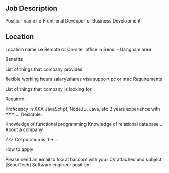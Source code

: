 ## Job Description
Position name 
i.e Front-end Deveoper or Business Development

## Location
Location name
i.e Remote or On-site, office in Seoul - Gangnam area

Benefits

List of things that company provides

flexible working hours
salary\shares
visa support
pc or mac
Requirements

List of things that company is looking for

Required:

Proficency in XXX JavaSctipt, NodeJS, Java, etc
2 years experience with YYY
...
Desirable:

Knowledge of functional programming
Knowledge of relational database
...
About a company

ZZZ Corporation is the ...

How to apply

Please send an email to foo at bar.com with your CV attached and subject:[SeoulTech] Software engineer position
